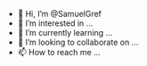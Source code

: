 - 👋 Hi, I’m @SamuelGref
- 👀 I’m interested in ...
- 🌱 I’m currently learning ...
- 💞️ I’m looking to collaborate on ...
- 📫 How to reach me ...

<!---
SamuelGref/SamuelGref is a ✨ special ✨ repository because its `README.md` (this file) appears on your GitHub profile.
You can click the Preview link to take a look at your changes.
--->
